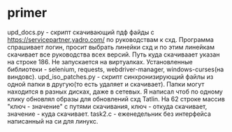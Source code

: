 # primer
upd_docs.py - скрипт скачивающий пдф файды с https://servicepartner.yadro.com/ по руководствам к схд. Программа спрашивает логин, просит выбрать линейки схд и по этим линейкам скачивает все руководства всех версий. Путь куда скачиваает указан на строке 186. Не запускается на виртуалках. Установленные библиотеки - selenium, requests, webdriver-manager, windows-curses(на виндовс).
upd_iso_patches.py - скрипт синхронизирующий файлы из одной папки в другую(то есть удаляет и скачивает). Папки могут находится в разных дисках, даже в сетевых. Я написал чтоб по одному клику обновлял образы для обновлений схд Tatlin. На 62 строке массив "ключ - значение" с путями скачивания, ключ - откуда скачивает, значение - куда скачивает.
task2.c - еженедельник без интерфейса написанный на си для линукс.
